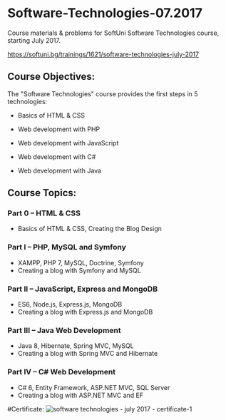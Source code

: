 # Software-Technologies-07.2017
Course materials &amp; problems for SoftUni Software Technologies course, starting July 2017.

https://softuni.bg/trainings/1621/software-technologies-july-2017

## Course Objectives:
The "Software Technologies" course provides the first steps in 5 technologies:

- Basics of HTML & CSS

- Web development with PHP

- Web development with JavaScript

- Web development with C#

- Web development with Java

## Course Topics:

### Part 0 – HTML & CSS
- Basics of HTML & CSS, Creating the Blog Design
### Part I – PHP, MySQL and Symfony
- XAMPP, PHP 7, MySQL, Doctrine, Symfony
- Creating a blog with Symfony and MySQL
### Part II – JavaScript, Express and MongoDB
- ES6, Node.js, Express.js, MongoDB
- Creating a blog with Express.js and MongoDB
### Part III – Java Web Development
- Java 8, Hibernate, Spring MVC, MySQL
- Creating a blog with Spring MVC and Hibernate
### Part IV – C# Web Development
- C# 6, Entity Framework, ASP.NET MVC, SQL Server 
- Creating a blog with ASP.NET MVC and EF

#Certificate:
![software technologies - july 2017 - certificate-1](https://user-images.githubusercontent.com/16088420/36668054-b5f8298a-1af8-11e8-8004-df8a25357afa.jpg)




